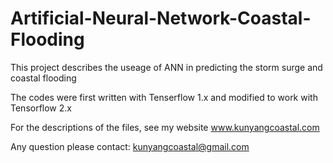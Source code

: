 # Artificial-Neural-Network-Coastal-Flooding
This project describes the useage of ANN in predicting the storm surge and coastal flooding

The codes were first written with Tenserflow 1.x and modified to work with Tensorflow 2.x

For the descriptions of the files, see my website 
www.kunyangcoastal.com

Any question please contact: kunyangcoastal@gmail.com
